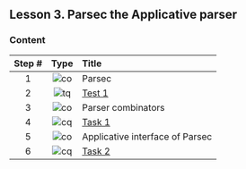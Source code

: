 ## Lesson 3. Parsec the Applicative parser

### Content
Step # | Type | Title
:---: | :---: | :---
1 | ![co] | Parsec
2 | ![tq] | [Test 1](/module1/lesson3/03.md)
3 | ![co] | Parser combinators
4 | ![cq] | [Task 1](/module1/lesson3/05.md)
5 | ![co] | Applicative interface of Parsec
6 | ![cq] | [Task 2](/module1/lesson3/07.md)

[co]: https://i.imgur.com/mTKW4hg.png "Conspectus"
[tq]: https://i.imgur.com/fqcdfkU.png "Text question"
[fq]: https://i.imgur.com/Ww4q6Lt.png "Essay question"
[cq]: https://i.imgur.com/v0JWPbF.png "Coding question"
